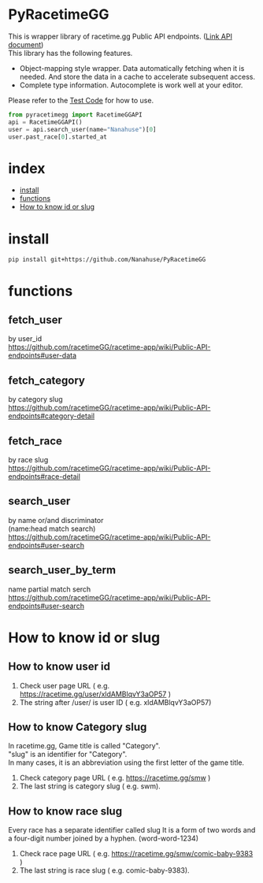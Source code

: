 # PyRacetimeGG
This is wrapper library of racetime.gg Public API endpoints. ([Link API document](https://github.com/racetimeGG/racetime-app/wiki/Public-API-endpoints))  
This library has the following features.
  
* Object-mapping style wrapper. Data automatically fetching when it is needed. And store the data in a cache to accelerate subsequent access.
* Complete type information. Autocomplete is work well at your editor.


Please refer to the [Test Code](https://github.com/Nanahuse/PyRacetimeGG/tree/main/test) for how to use. 


```python
from pyracetimegg import RacetimeGGAPI
api = RacetimeGGAPI()
user = api.search_user(name="Nanahuse")[0]
user.past_race[0].started_at
```    

# index
- [install](#install)
- [functions](#functions)
- [How to know id or slug](#how-to-know-id-or-slug)

# install
```
pip install git+https://github.com/Nanahuse/PyRacetimeGG
```

# functions
## fetch_user
by user_id    
https://github.com/racetimeGG/racetime-app/wiki/Public-API-endpoints#user-data

## fetch_category
by category slug  
https://github.com/racetimeGG/racetime-app/wiki/Public-API-endpoints#category-detail

## fetch_race
by race slug  
https://github.com/racetimeGG/racetime-app/wiki/Public-API-endpoints#race-detail

## search_user
by name or/and discriminator  
(name:head match search)  
https://github.com/racetimeGG/racetime-app/wiki/Public-API-endpoints#user-search

## search_user_by_term
name partial match serch  
https://github.com/racetimeGG/racetime-app/wiki/Public-API-endpoints#user-search

# How to know id or slug
## How to know user id
1. Check user page URL ( e.g. https://racetime.gg/user/xldAMBlqvY3aOP57 )
1. The string after /user/ is user ID ( e.g. xldAMBlqvY3aOP57)

## How to know Category slug
In racetime.gg, Game title is called "Category".  
"slug" is an identifier for "Category".  
In many cases, it is an abbreviation using the first letter of the game title.
1. Check category page URL ( e.g. https://racetime.gg/smw )
1. The last string is category slug ( e.g. swm).

## How to know race slug
Every race has a separate identifier called slug
It is a form of two words and a four-digit number joined by a hyphen. (word-word-1234)

1. Check race page URL ( e.g. https://racetime.gg/smw/comic-baby-9383 )
2. The last string is race slug ( e.g. comic-baby-9383).

